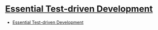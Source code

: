 # [Essential Test-driven Development](https://isbn.nu/9780134494159)

- [Essential Test-driven Development](#essential-test-driven-development)
